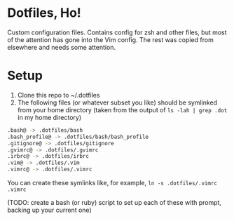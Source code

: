 # Dotfiles, Ho!

Custom configuration files. Contains config for zsh and other files, but most of the attention has gone into the Vim config. The rest was copied from elsewhere and needs some attention.

# Setup

1. Clone this repo to ~/.dotfiles
2.  The following files (or whatever subset you like) should be symlinked from your home directory (taken from the output of `ls -lah | grep .dot` in my home directory)

```bash
.bash@ -> .dotfiles/bash
.bash_profile@ -> .dotfiles/bash/bash_profile
.gitignore@ -> .dotfiles/gitignore
.gvimrc@ -> .dotfiles/.gvimrc
.irbrc@ -> .dotfiles/irbrc
.vim@ -> .dotfiles/.vim
.vimrc@ -> .dotfiles/.vimrc
```

You can create these symlinks like, for example, `ln -s .dotfiles/.vimrc .vimrc`

(TODO: create a bash (or ruby) script to set up each of these with prompt, backing up your current one)

